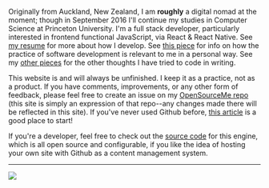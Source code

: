 Originally from Auckland, New Zealand, I am **roughly** a digital nomad at the moment; though in September 2016 I'll continue my studies in Computer Science at Princeton University. I'm a full stack developer, particularly interested in frontend functional JavaScript, via React & React Native. See [my resume](http://lachlankermode.com/page/resume) for more about how I develop. See [this piece](http://lachlankermode.com/pieces/i-would-like-to-be-an-open-source-software) for info on how the practice of software development is relevant to me in a personal way. See my [other pieces](http://lachlankermode.com) for the other thoughts I have tried to code in writing.

This website is and will always be unfinished. I keep it as a practice, not as a product. If you have comments, improvements, or any other form of feedback, please feel free to create an issue on my [OpenSourceMe repo](https://github.com/OpenSourceMe/LachieKermode/issues) (this site is simply an expression of that repo--any changes made there will be reflected in this site). If you've never used Github before, [this article](http://www.howtogeek.com/180167/htg-explains-what-is-github-and-what-do-geeks-use-it-for/) is a good place to start!

If you're a developer, feel free to check out the [source code](https://github.com/OpenSourceMe/Website) for this engine, which is all open source and configurable, if you like the idea of hosting your own site with Github as a content management system.

<hr/>
<div class="text-center">
  <img src="https://s3.amazonaws.com/lachlankermode/lachie-guitar-crop.jpg">
</div>